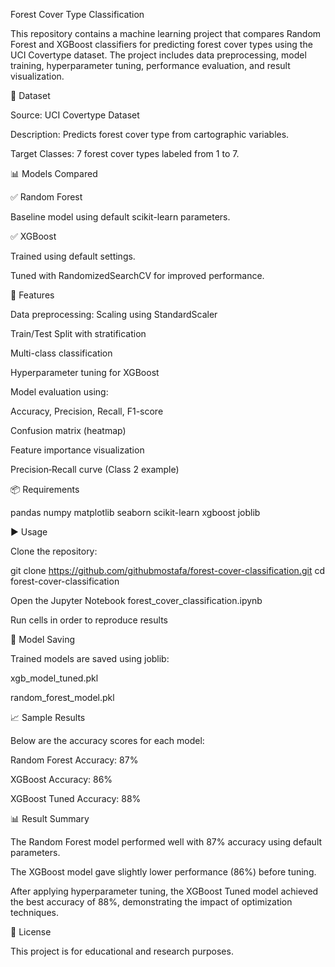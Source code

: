 Forest Cover Type Classification

This repository contains a machine learning project that compares Random Forest and XGBoost classifiers for predicting forest cover types using the UCI Covertype dataset. The project includes data preprocessing, model training, hyperparameter tuning, performance evaluation, and result visualization.

📁 Dataset

Source: UCI Covertype Dataset

Description: Predicts forest cover type from cartographic variables.

Target Classes: 7 forest cover types labeled from 1 to 7.

📊 Models Compared

✅ Random Forest

Baseline model using default scikit-learn parameters.

✅ XGBoost

Trained using default settings.

Tuned with RandomizedSearchCV for improved performance.

🔧 Features

Data preprocessing: Scaling using StandardScaler

Train/Test Split with stratification

Multi-class classification

Hyperparameter tuning for XGBoost

Model evaluation using:

Accuracy, Precision, Recall, F1-score

Confusion matrix (heatmap)

Feature importance visualization

Precision‑Recall curve (Class 2 example)

📦 Requirements

pandas
numpy
matplotlib
seaborn
scikit-learn
xgboost
joblib

▶️ Usage

Clone the repository:

git clone https://github.com/githubmostafa/forest-cover-classification.git
cd forest-cover-classification

Open the Jupyter Notebook forest_cover_classification.ipynb

Run cells in order to reproduce results

💾 Model Saving

Trained models are saved using joblib:

xgb_model_tuned.pkl

random_forest_model.pkl

📈 Sample Results

Below are the accuracy scores for each model:

Random Forest Accuracy: 87%

XGBoost Accuracy: 86%

XGBoost Tuned Accuracy: 88%

📊 Result Summary

The Random Forest model performed well with 87% accuracy using default parameters.

The XGBoost model gave slightly lower performance (86%) before tuning.

After applying hyperparameter tuning, the XGBoost Tuned model achieved the best accuracy of 88%, demonstrating the impact of optimization techniques.

📌 License

This project is for educational and research purposes.

